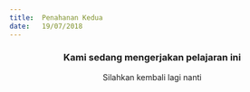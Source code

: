 ```yaml
---
title:  Penahanan Kedua
date:   19/07/2018
---
```


### <center>Kami sedang mengerjakan pelajaran ini</center>
<center>Silahkan kembali lagi nanti</center>